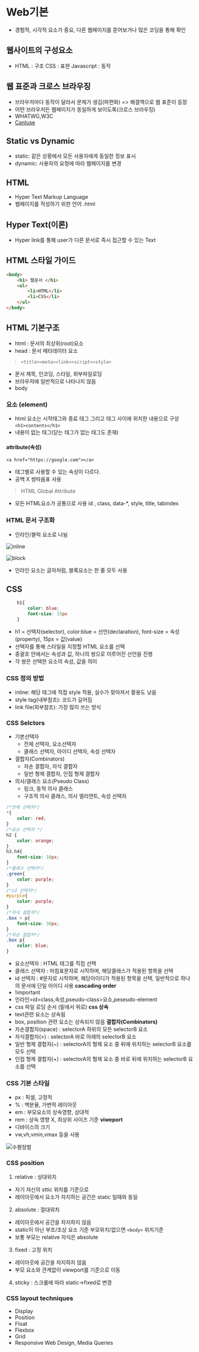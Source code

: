 # Web기본

- 경험적, 시각적 요소가 중요, 다른 웹페이지를 뜯어보거나 많은 코딩을 통해 확인

## 웹사이트의 구성요소

- HTML : 구조 CSS : 표현 Javascript : 동작

## 웹 표준과 크로스 브라우징

- 브라우저마다 동작이 달라서 문제가 생김(파편화) => 해결책으로 웹 표준이 등장
- 어떤 브라우저든 웹페이지가 동일하게 보이도록(크로스 브라우징)
- WHATWG,W3C
- [CanIuse](https://caniuse.com)

## Static vs Dynamic

- static: 같은 상황에서 모든 사용자에게 동일한 정보 표시
- dynamic: 사용자의 요청에 따라 웹페이지를 변경

## HTML

- Hyper Text Markup Language
- 웹페이지를 작성하기 위한 언어 .html

## Hyper Text(이론)

- Hyper link를 통해 user가 다른 문서로 즉시 접근할 수 있는 Text

## HTML 스타일 가이드

```html
<body>
    <h1> 웹문서 </h1>
    <ul>
        <li>HTML</li>
        <li>CSS</li>
    </ul>
</body>
```

## HTML 기본구조

- html : 문서의 최상위(root)요소
- head : 문서 메타데이터 요소

> `<title><meta><link><script><style>`

- 문서 제목, 인코딩, 스타일, 외부파일로딩
- 브라우저에 일반적으로 나타나지 않음
- body

### 요소 (element)

- html 요소는 시작태그와 종료 태그 그리고 태그 사이에 위치한 내용으로 구성
`<h1>contents</h1>`
- 내용이 없는 태그(닫는 태그가 없는 태그도 존재)

#### attribute(속성)

`<a href="https://google.com"></a>`

- 태그별로 사용할 수 있는 속성이 다르다.
- 공백 X 쌍따옴표 사용

> HTML Global Attribute

- 모든 HTML요소가 공통으로 사용
id , class, data-*, style, title, tabindex

### HTML 문서 구조화

- 인라인/블럭 요소로 나뉨

![inline](../img/html_inline.png)

![block](../img/html_blick.png)

- 인라인 요소는 글자처럼, 블록요소는 한 줄 모두 사용

## CSS

```css
    h1{
        color: blue;
        font-size: 15px
    }
```

- h1 = 선택자(selector), color:blue = 선언(declaration), font-size = 속성(property), 15px = 값(value)
- 선택자를 통해 스타일을 지정할 HTML 요소를 선택
- 중괄호 안에서는 속성과 값, 하나의 쌍으로 이루어진 선언을 진행
- 각 쌍은 선택한 요소의 속성, 값을 의미

### CSS 정의 방법

- inline: 해당 태그에 직접 style 적용, 실수가 잦아져서 활용도 낮음
- style tag(내부참조): 코드가 길어짐
- link file(외부참조): 가장 많이 쓰는 방식

### CSS Selctors

- 기본선택자
  - 전체 선택자, 요소선택자
  - 클래스 선택자, 아이디 선택자, 속성 선택자
- 결합자(Combinators)
  - 자손 결합자, 자식 결합자
  - 일반 형제 결합자, 인접 형제 결합자
- 의사/클래스 요소(Pseudo Class)
  - 링크, 동적 의사 클래스
  - 구조적 의사 클래스, 의사 엘리먼트, 속성 선택자

```css
/*전체 선택자*/
*{
    color: red;
}
/*요소 선택자 */
h2 {
    color: orange;
}
h3,h4{
    font-size: 10px;
}
/*클래스 선택자*/
.green{
    color: purple;
}
/*id 선택자*/
#purple{
    color: purple;
}
/*자식 결합자*/
.box > p{
    font-size: 30px;
}
/*자손 결합자*/
.box p{
    color: blue;
}
```

- 요소선택자 : HTML 태그를 직접 선택
- 클래스 선택자 : 마침표문자로 시작하며, 해당클래스가 적용된 항목을 선택
- id 선택자 : #문자로 시작하며, 해당아이디가 적용된 항목을 선택, 일반적으로 하나의 문서에 단일 아이디 사용
**cascading order**
- !important
- 인라인>id>class,속성,pseudo-class>요쇼,peseudo-element
- css 파일 로딩 순서 (밑에서 위로)
**css 상속**
- text관련 요소는 상속됨
- box, position  관련 요소는 상속되지 않음
**결합자(Combinators)**
- 자손결합자(space) : selectorA 하위의 모든 selectorB 요소
- 자식결합자(>) : selectorA 바로 아래의 selectorB 요소
- 일반 형제 결합자(~) : selectorA의 형제 요소 중 뒤에 위치하는 selectorB 요소를 모두 선택
- 인접 형제 결합자(+) : selectorA의 형제 요소 중 바로 뒤에 위치하는 selectorB 요소를 선택

### CSS 기본 스타일

- px : 픽셀, 고정적
- % : 백분율, 가변적 레이아웃
- em : 부모요소의 상속영향, 상대적
- rem : 상속 영향 X, 최상위 사이즈 기준
**viweport**
- 디바이스의 크기
- vw,vh,vmin,vmax 등을 사용

![수평정렬](../img/align_margin.png)

### CSS position

1. relative : 상대위치

- 자기 자신의 sttic 위치를 기준으로
- 레이아웃에서 요소가 차지하는 공간은 static 일때와 동일

2. absolute : 절대위치

- 레이아웃에서 공간을 차지하지 않음
- static이 아닌 부조/조상 요소 기준 부모위치/없으면 `<body>` 위치기준
- 보통 부모는 relative 자식은 absolute

3. fixed : 고정 위치

- 레이아웃에 공간을 차지하지 않음
- 부모 요소와 관계없이 viewport를 기준으로 이동

4. sticky : 스크롤에 따라 static->fixed로 변경

### CSS layout techniques

- Display
- Position
- Float
- Flexbox
- Grid
- Responsive Web Design, Media Queries
